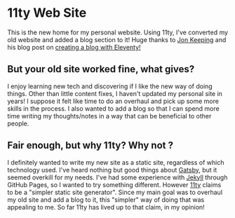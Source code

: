 # 11ty Web Site

This is the new home for my personal website.
Using 11ty, I've converted my old website and added a blog section to it!
Huge thanks to [Jon Keeping](https://github.com/JonUK) and his blog post on [creating a blog with Eleventy!](https://keepinguptodate.com/pages/2019/06/creating-blog-with-eleventy/)

## But your old site worked fine, what gives?

I enjoy learning new tech and discovering if I like the new way of doing things.
Other than little content fixes, I haven't updated my personal site in years!
I suppose it felt like time to do an overhaul and pick up some more skills in the process.
I also wanted to add a blog so that I can spend more time writing my thoughts/notes in a way that can be beneficial to other people.

## Fair enough, but why 11ty? Why not <insert other static site generator>?

I definitely wanted to write my new site as a static site, regardless of which technology used.
I've heard nothing but good things about [Gatsby](https://www.gatsbyjs.org/), but it seemed overkill for my needs.
I've had some experience with [Jekyll](https://jekyllrb.com/) through GitHub Pages, so I wanted to try something different.
However [11ty](https://www.11ty.dev/) claims to be a "simpler static site generator".
Since my main goal was to overhaul my old site and add a blog to it, this "simpler" way of doing that was appealing to me.
So far 11ty has lived up to that claim, in my opinion!
